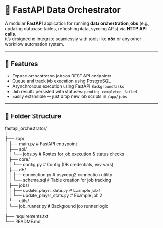 # 🧩 FastAPI Data Orchestrator

A modular **FastAPI** application for running **data orchestration jobs** (e.g., updating database tables, refreshing data, syncing APIs) via **HTTP API calls**.  
It’s designed to integrate seamlessly with tools like **n8n** or any other workflow automation system.

---

## 🚀 Features

- Expose orchestration jobs as REST API endpoints  
- Queue and track job execution using PostgreSQL  
- Asynchronous execution using FastAPI `BackgroundTasks`  
- Job results persisted with statuses: `pending`, `completed`, `failed`  
- Easily extensible — just drop new job scripts in `/app/jobs`  

---

## 📂 Folder Structure

fastapi_orchestrator/\
│\
├── app/\
│ ├── main.py # FastAPI entrypoint\
│ ├── api/\
│ │ └── jobs.py # Routes for job execution & status checks\
│ ├── core/\
│ │ └── config.py # Config (DB credentials, env vars)\
│ ├── db/\
│ │ ├── connection.py # psycopg2 connection utility\
│ │ └── schema.sql # Table creation for job tracking\
│ ├── jobs/\
│ │ ├── update_player_data.py # Example job 1\
│ │ └── update_player_stats.py # Example job 2\
│ └── utils/\
│ └── job_runner.py # Background job runner logic\
│\
├── requirements.txt\
└── README.md
